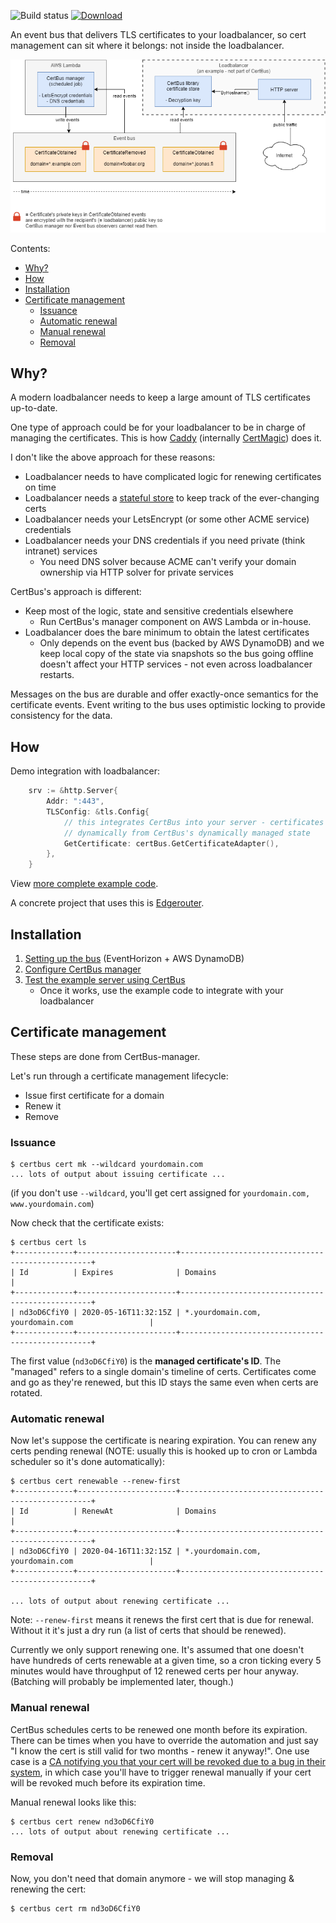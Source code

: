 ![Build status](https://github.com/function61/certbus/workflows/Build/badge.svg)
[![Download](https://img.shields.io/github/downloads/function61/certbus/total.svg?style=for-the-badge)](https://github.com/function61/certbus/releases)

An event bus that delivers TLS certificates to your loadbalancer, so cert management can sit where
it belongs: not inside the loadbalancer.

![CertBus's architecture](docs/architecture.png)

Contents:

- [Why?](#why)
- [How](#how)
- [Installation](#installation)
- [Certificate management](#certificate-management)
  * [Issuance](#issuance)
  * [Automatic renewal](#automatic-renewal)
  * [Manual renewal](#manual-renewal)
  * [Removal](#removal)


Why?
----

A modern loadbalancer needs to keep a large amount of TLS certificates up-to-date.

One type of approach could be for your loadbalancer to be in charge of managing the certificates.
This is how [Caddy](https://github.com/caddyserver/caddy) (internally
[CertMagic](https://github.com/mholt/certmagic)) does it.

I don't like the above approach for these reasons:

- Loadbalancer needs to have complicated logic for renewing certificates on time
- Loadbalancer needs a
  [stateful store](https://github.com/mholt/certmagic/wiki/Storage-Implementations)
  to keep track of the ever-changing certs
- Loadbalancer needs your LetsEncrypt (or some other ACME service) credentials
- Loadbalancer needs your DNS credentials if you need private (think intranet) services
    * You need DNS solver because ACME can't verify your domain ownership via HTTP solver for private services

CertBus's approach is different:

- Keep most of the logic, state and sensitive credentials elsewhere
    * Run CertBus's manager component on AWS Lambda or in-house.
- Loadbalancer does the bare minimum to obtain the latest certificates
    * Only depends on the event bus (backed by AWS DynamoDB) and we keep local copy of the
      state via snapshots so the bus going offline doesn't affect your HTTP services -
      not even across loadbalancer restarts.

Messages on the bus are durable and offer exactly-once semantics for the certificate events.
Event writing to the bus uses optimistic locking to provide consistency for the data.


How
---

Demo integration with loadbalancer:

```go
    srv := &http.Server{
        Addr: ":443",
        TLSConfig: &tls.Config{
            // this integrates CertBus into your server - certificates are fetched
            // dynamically from CertBus's dynamically managed state
            GetCertificate: certBus.GetCertificateAdapter(),
        },
    }
```

View [more complete example code](pkg/cbexampleserver/example.go).

A concrete project that uses this is [Edgerouter](https://github.com/function61/edgerouter).


Installation
------------

1. [Setting up the bus](docs/setting-up-bus.md) (EventHorizon + AWS DynamoDB)
2. [Configure CertBus manager](docs/configure-manager.md)
3. [Test the example server using CertBus](docs/test-example-server.md)
    * Once it works, use the example code to integrate with your loadbalancer


Certificate management
----------------------

These steps are done from CertBus-manager.

Let's run through a certificate management lifecycle:

- Issue first certificate for a domain
- Renew it
- Remove


### Issuance

```console
$ certbus cert mk --wildcard yourdomain.com
... lots of output about issuing certificate ...
```

(if you don't use `--wildcard`, you'll get cert assigned for `yourdomain.com, www.yourdomain.com`)

Now check that the certificate exists:

```console
$ certbus cert ls
+-------------+----------------------+--------------------------------------------------+
| Id          | Expires              | Domains                                          |
+-------------+----------------------+--------------------------------------------------+
| nd3oD6CfiY0 | 2020-05-16T11:32:15Z | *.yourdomain.com, yourdomain.com                 |
+-------------+----------------------+--------------------------------------------------+
```

The first value (`nd3oD6CfiY0`) is the **managed certificate's ID**. The "managed" refers to
a single domain's timeline of certs. Certificates come and go as they're renewed, but this ID
stays the same even when certs are rotated.


### Automatic renewal

Now let's suppose the certificate is nearing expiration. You can renew any certs pending
renewal (NOTE: usually this is hooked up to cron or Lambda scheduler so it's done automatically):

```console
$ certbus cert renewable --renew-first
+-------------+----------------------+--------------------------------------------------+
| Id          | RenewAt              | Domains                                          |
+-------------+----------------------+--------------------------------------------------+
| nd3oD6CfiY0 | 2020-04-16T11:32:15Z | *.yourdomain.com, yourdomain.com                 |
+-------------+----------------------+--------------------------------------------------+

... lots of output about renewing certificate ...
```

Note: `--renew-first` means it renews the first cert that is due for renewal. Without it
it's just a dry run (a list of certs that should be renewed).

Currently we only support renewing one. It's assumed that one doesn't have hundreds of
certs renewable at a given time, so a cron ticking every 5 minutes would have throughput
of 12 renewed certs per hour anyway. (Batching will probably be implemented later, though.)


### Manual renewal

CertBus schedules certs to be renewed one month before its expiration. There can be times
when you have to override the automation and just say "I know the cert is still valid for
two months - renew it anyway!". One use case is a
[CA notifying you that your cert will be revoked due to a bug in their system](https://twitter.com/joonas_fi/status/1234914782035181568),
in which case you'll have to trigger renewal manually if your cert will be revoked much
before its expiration time.

Manual renewal looks like this:

```console
$ certbus cert renew nd3oD6CfiY0
... lots of output about renewing certificate ...
```

### Removal

Now, you don't need that domain anymore - we will stop managing & renewing the cert:

```console
$ certbus cert rm nd3oD6CfiY0
```
